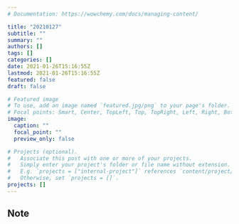 ```yaml
---
# Documentation: https://wowchemy.com/docs/managing-content/

title: "20210127"
subtitle: ""
summary: ""
authors: []
tags: []
categories: []
date: 2021-01-26T15:16:55Z
lastmod: 2021-01-26T15:16:55Z
featured: false
draft: false

# Featured image
# To use, add an image named `featured.jpg/png` to your page's folder.
# Focal points: Smart, Center, TopLeft, Top, TopRight, Left, Right, BottomLeft, Bottom, BottomRight.
image:
  caption: ""
  focal_point: ""
  preview_only: false

# Projects (optional).
#   Associate this post with one or more of your projects.
#   Simply enter your project's folder or file name without extension.
#   E.g. `projects = ["internal-project"]` references `content/project/deep-learning/index.md`.
#   Otherwise, set `projects = []`.
projects: []
---
```


## Note


